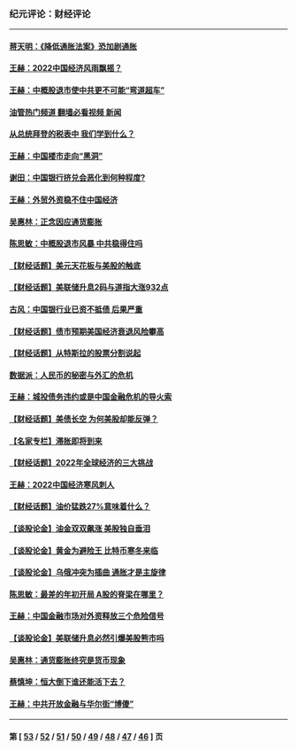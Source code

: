 ### 纪元评论：财经评论
---
#### [蒋天明：《降低通胀法案》恐加剧通胀](../../pages/nsc1026/n13806996.md?08230330) 
#### [王赫：2022中国经济风雨飘摇？](../../pages/nsc1026/n13803207.md?08230330) 
#### [王赫：中概股退市使中共更不可能“弯道超车”](../../pages/nsc1026/n13802858.md?08230330) 
#### [油管热门频道 翻墙必看视频 新闻](ok?08230330)
#### [从总统拜登的税表中 我们学到什么？](../../pages/nsc1026/n13773081.md?08230330) 
#### [王赫：中国楼市走向“黑洞”](../../pages/nsc1026/n13770647.md?08230330) 
#### [谢田：中国银行挤兑会恶化到何种程度?](../../pages/nsc1026/n13766965.md?08230330) 
#### [王赫：外贸外资稳不住中国经济](../../pages/nsc1026/n13753933.md?08230330) 
#### [吴惠林：正念因应通货膨胀](../../pages/nsc1026/n13750350.md?08230330) 
#### [陈思敏：中概股退市风暴 中共稳得住吗](../../pages/nsc1026/n13738978.md?08230330) 
#### [【财经话题】美元天花板与美股的触底](../../pages/nsc1026/n13736495.md?08230330) 
#### [【财经话题】美联储升息2码与道指大涨932点](../../pages/nsc1026/n13727377.md?08230330) 
#### [古风：中国银行业已资不抵债 后果严重](../../pages/nsc1026/n13726111.md?08230330) 
#### [【财经话题】债市预期美国经济衰退风险攀高](../../pages/nsc1026/n13698043.md?08230330) 
#### [【财经话题】从特斯拉的股票分割说起](../../pages/nsc1026/n13679733.md?08230330) 
#### [数据派：人民币的秘密与外汇的危机](../../pages/nsc1026/n13667092.md?08230330) 
#### [王赫：城投债务违约或是中国金融危机的导火索](../../pages/nsc1026/n13665322.md?08230330) 
#### [【财经话题】美债长空 为何美股却能反弹？](../../pages/nsc1026/n13665895.md?08230330) 
#### [【名家专栏】滞胀即将到来](../../pages/nsc1026/n13658171.md?08230330) 
#### [【财经话题】2022年全球经济的三大挑战](../../pages/nsc1026/n13654423.md?08230330) 
#### [王赫：2022中国经济寒风刺人](../../pages/nsc1026/n13651403.md?08230330) 
#### [【财经话题】油价猛跌27%意味着什么？](../../pages/nsc1026/n13648767.md?08230330) 
#### [【谈股论金】油金双双飙涨 美股独自垂泪](../../pages/nsc1026/n13631742.md?08230330) 
#### [【谈股论金】黄金为避险王 比特币寒冬来临](../../pages/nsc1026/n13600406.md?08230330) 
#### [【谈股论金】乌俄冲突为插曲 通胀才是主旋律](../../pages/nsc1026/n13576797.md?08230330) 
#### [陈思敏：最差的年初开局 A股的脊梁在哪里？](../../pages/nsc1026/n13558359.md?08230330) 
#### [王赫：中国金融市场对外资释放三个危险信号](../../pages/nsc1026/n13546389.md?08230330) 
#### [【谈股论金】美联储升息必然引爆美股熊市吗](../../pages/nsc1026/n13519194.md?08230330) 
#### [吴惠林：通货膨胀终究是货币现象](../../pages/nsc1026/n13512979.md?08230330) 
#### [蔡慎坤：恒大倒下谁还能活下去？](../../pages/nsc1026/n13501831.md?08230330) 
#### [王赫：中共开放金融与华尔街“博傻”](../../pages/nsc1026/n13501138.md?08230330) 

---
#### 第 [ [53](./53.md?08230330) / [52](./52.md?08230330) / [51](./51.md?08230330) / [50](./50.md?08230330) / [49](./49.md?08230330) / [48](./48.md?08230330) / [47](./47.md?08230330) / [46](./46.md?08230330) ] 页
